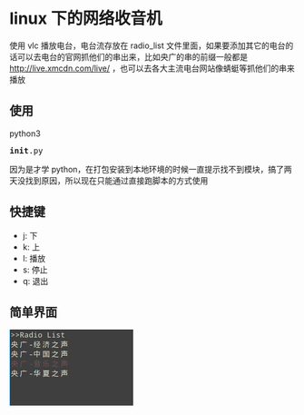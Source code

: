 # linux 下的网络收音机

使用 vlc 播放电台，电台流存放在 radio_list 文件里面，如果要添加其它的电台的话可以去电台的官网抓他们的串出来，比如央广的串的前缀一般都是 http://live.xmcdn.com/live/ ，也可以去各大主流电台网站像蜻蜓等抓他们的串来播放

## 使用

python3 <pre>__init__.py</pre>
因为是才学 python，在打包安装到本地环境的时候一直提示找不到模块，搞了两天没找到原因，所以现在只能通过直接跑脚本的方式使用

## 快捷键

- j: 下
- k: 上
- l: 播放
- s: 停止
- q: 退出

## 简单界面

![ui.png](./ui.png)
